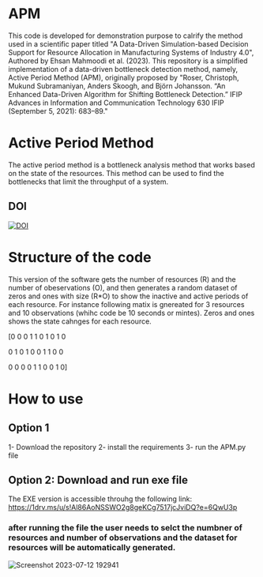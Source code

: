 # APM
This code is developed for demonstration purpose to calrify the method used in a scientific paper titled  "A Data-Driven Simulation-based Decision Support for Resource Allocation in Manufacturing Systems of Industry 4.0", Authored by Ehsan Mahmoodi et al. (2023).
This repository is a simplified implementation of a data-driven bottleneck detection method, namely, Active Period Method (APM), originally proposed by "Roser, Christoph, Mukund Subramaniyan, Anders Skoogh, and Björn Johansson. “An Enhanced Data-Driven Algorithm for Shifting Bottleneck Detection.” IFIP Advances in Information and Communication Technology 630 IFIP (September 5, 2021): 683–89."
# Active Period Method
The active period method is a bottleneck analysis method that works based on the state of the resources. This method can be used to find the bottlenecks that limit the throughput of a system. 
## DOI
[![DOI](https://zenodo.org/badge/DOI/10.5281/zenodo.8140390.svg)](https://doi.org/10.5281/zenodo.8140390)
# Structure of the code
This version of the software gets the number of resources (R) and the number of obeservations (O), and then generates a random dataset of zeros and ones with size (R*O) to show the inactive and active periods of each resource. For instance following matix is gnereated for 3 resources and 10 observations (whihc code be 10 seconds or mintes). Zeros and ones shows the state cahnges for each resource. 

[0 0 0 1 1 0 1 0 1 0

 0 1 0 1 0 0 1 1 0 0

 0 0 0 0 1 1 0 0 1 0]

# How to use
## Option 1
  1- Download the repository
  2- install the requirements
  3- run the APM.py file
## Option 2: Download and run exe file 
The EXE version  is accessible throuhg the following link:
  https://1drv.ms/u/s!Al86AoNSSWO2g8geKCg7517jcJviDQ?e=6QwU3p
### after running the file the user needs to selct the numbner of resources and number of observations and the dataset for resources will be automatically generated.  
![Screenshot 2023-07-12 192941](https://github.com/EsiMah/APM/assets/125956561/8be4e19d-3b59-4471-89ae-3bb2cdf078c6)
